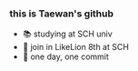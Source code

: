### this is Taewan's github


- 📚 studying at SCH univ
- 🦁 join in LikeLion 8th at SCH
- 🙏 one day, one commit
